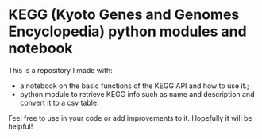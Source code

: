 # KEGG (Kyoto Genes and Genomes Encyclopedia) python modules and notebook
This is a repository I made with: 
- a notebook on the basic functions of the KEGG API and how to use it.;
- python module to retrieve KEGG info such as name and description and convert it to a csv table.
  
Feel free to use in your code or add improvements to it. Hopefully it will be helpful!

